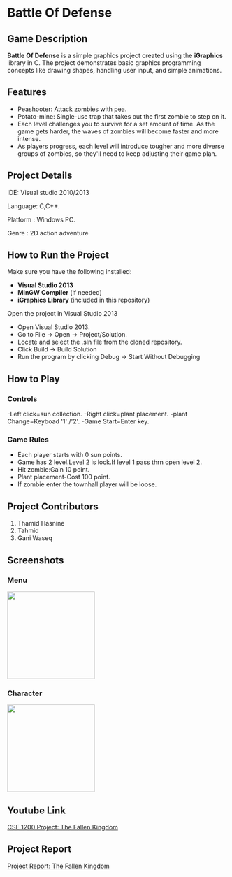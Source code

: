 # Battle Of Defense

## Game Description

**Battle Of Defense** is a simple graphics project created using the **iGraphics** library in C. The project demonstrates basic graphics programming concepts like drawing shapes, handling user input, and simple animations.

## Features
- Peashooter: Attack zombies with pea.
- Potato-mine: Single-use trap that takes out the first zombie to step on it.
- Each level challenges you to survive for a set amount of time. As the game gets harder, the waves of zombies will become faster and more intense.
- As players progress, each level will introduce tougher and more diverse groups of zombies, so they'll need to keep adjusting their game plan.



## Project Details
IDE: Visual studio 2010/2013

Language: C,C++.

Platform : Windows PC.

Genre : 2D action adventure


## How to Run the Project

Make sure you have the following installed:
- **Visual Studio 2013**
- **MinGW Compiler** (if needed)
- **iGraphics Library** (included in this repository)


Open the project in Visual Studio 2013
- Open Visual Studio 2013.
- Go to File → Open → Project/Solution.
- Locate and select the .sln file from the cloned repository.
- Click Build → Build Solution
- Run the program by clicking Debug → Start Without Debugging


## How to Play

### **Controls**
-Left click=sun collection.
-Right click=plant placement.
-plant Change=Keyboad '1' /'2'.
-Game Start=Enter key.

### **Game Rules**

- Each player starts with 0 sun points.
- Game has 2 level.Level 2 is lock.If level 1 pass thrn open level 2.
- Hit zombie:Gain 10 point.
- Plant placement-Cost 100 point.
- If zombie enter the townhall player will be loose.



## Project Contributors

1. Thamid Hasnine
2. Tahmid
3. Gani Waseq


## Screenshots

### **Menu**
<img src="https://github.com/user-attachments/assets/812b978b-b4f9-4cc2-8116-067f85e943bd" width="200" height="200">

### **Character**
<img src="https://github.com/user-attachments/assets/5c8a5fbb-6ebf-48cd-bff0-8235e79d9773" width="200" height="200">

## Youtube Link
[CSE 1200 Project: The Fallen Kingdom](https://www.youtube.com/)

## Project Report
[Project Report: The Fallen Kingdom](https://drive.google.com/drive/u/1/my-drive)
